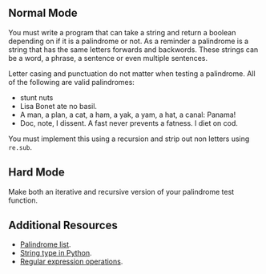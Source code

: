 ## Normal Mode

You must write a program that can take a string and return a boolean depending on if it is a palindrome or not.  As a reminder a palindrome is a string that has the same letters forwards and backwords.  These strings can be a word, a phrase, a sentence or even multiple sentences.

Letter casing and punctuation do not matter when testing a palindrome. All of the following are valid palindromes:

* stunt nuts
* Lisa Bonet ate no basil.
* A man, a plan, a cat, a ham, a yak, a yam, a hat, a canal: Panama!
* Doc, note, I dissent. A fast never prevents a fatness. I diet on cod.

You must implement this using a recursion and strip out non letters using `re.sub`.

## Hard Mode

Make both an iterative and recursive version of your palindrome test function.

## Additional Resources

* [Palindrome list](http://www.palindromelist.net/).
* [String type in Python](https://docs.python.org/3/library/stdtypes.html#text-sequence-type-str).
* [Regular expression operations](https://docs.python.org/3/library/re.html).
